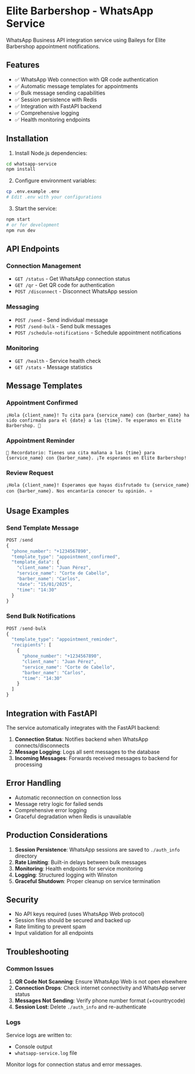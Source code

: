 # Elite Barbershop - WhatsApp Service

WhatsApp Business API integration service using Baileys for Elite Barbershop appointment notifications.

## Features

- ✅ WhatsApp Web connection with QR code authentication
- ✅ Automatic message templates for appointments
- ✅ Bulk message sending capabilities
- ✅ Session persistence with Redis
- ✅ Integration with FastAPI backend
- ✅ Comprehensive logging
- ✅ Health monitoring endpoints

## Installation

1. Install Node.js dependencies:
```bash
cd whatsapp-service
npm install
```

2. Configure environment variables:
```bash
cp .env.example .env
# Edit .env with your configurations
```

3. Start the service:
```bash
npm start
# or for development
npm run dev
```

## API Endpoints

### Connection Management
- `GET /status` - Get WhatsApp connection status
- `GET /qr` - Get QR code for authentication
- `POST /disconnect` - Disconnect WhatsApp session

### Messaging
- `POST /send` - Send individual message
- `POST /send-bulk` - Send bulk messages
- `POST /schedule-notifications` - Schedule appointment notifications

### Monitoring
- `GET /health` - Service health check
- `GET /stats` - Message statistics

## Message Templates

### Appointment Confirmed
```
¡Hola {client_name}! Tu cita para {service_name} con {barber_name} ha sido confirmada para el {date} a las {time}. Te esperamos en Elite Barbershop. 💈
```

### Appointment Reminder
```
🔔 Recordatorio: Tienes una cita mañana a las {time} para {service_name} con {barber_name}. ¡Te esperamos en Elite Barbershop!
```

### Review Request
```
¡Hola {client_name}! Esperamos que hayas disfrutado tu {service_name} con {barber_name}. Nos encantaría conocer tu opinión. ⭐
```

## Usage Examples

### Send Template Message
```javascript
POST /send
{
  "phone_number": "+1234567890",
  "template_type": "appointment_confirmed",
  "template_data": {
    "client_name": "Juan Pérez",
    "service_name": "Corte de Cabello",
    "barber_name": "Carlos",
    "date": "15/01/2025",
    "time": "14:30"
  }
}
```

### Send Bulk Notifications
```javascript
POST /send-bulk
{
  "template_type": "appointment_reminder",
  "recipients": [
    {
      "phone_number": "+1234567890",
      "client_name": "Juan Pérez",
      "service_name": "Corte de Cabello",
      "barber_name": "Carlos",
      "time": "14:30"
    }
  ]
}
```

## Integration with FastAPI

The service automatically integrates with the FastAPI backend:

1. **Connection Status**: Notifies backend when WhatsApp connects/disconnects
2. **Message Logging**: Logs all sent messages to the database
3. **Incoming Messages**: Forwards received messages to backend for processing

## Error Handling

- Automatic reconnection on connection loss
- Message retry logic for failed sends
- Comprehensive error logging
- Graceful degradation when Redis is unavailable

## Production Considerations

1. **Session Persistence**: WhatsApp sessions are saved to `./auth_info` directory
2. **Rate Limiting**: Built-in delays between bulk messages
3. **Monitoring**: Health endpoints for service monitoring
4. **Logging**: Structured logging with Winston
5. **Graceful Shutdown**: Proper cleanup on service termination

## Security

- No API keys required (uses WhatsApp Web protocol)
- Session files should be secured and backed up
- Rate limiting to prevent spam
- Input validation for all endpoints

## Troubleshooting

### Common Issues

1. **QR Code Not Scanning**: Ensure WhatsApp Web is not open elsewhere
2. **Connection Drops**: Check internet connectivity and WhatsApp server status
3. **Messages Not Sending**: Verify phone number format (+countrycode)
4. **Session Lost**: Delete `./auth_info` and re-authenticate

### Logs

Service logs are written to:
- Console output
- `whatsapp-service.log` file

Monitor logs for connection status and error messages.